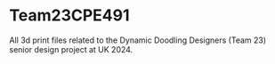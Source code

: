 # Team23CPE491
All 3d print files related to the Dynamic Doodling Designers (Team 23) senior design project at UK 2024.
